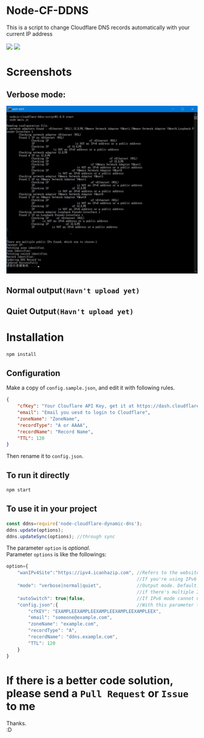 # Node-CF-DDNS
This is a script to change Cloudflare DNS records automatically with your current IP address<br><br>
![](https://img.shields.io/badge/IPv6-Supported-flat.svg?style=flat-square)
![](https://img.shields.io/github/license/HanHan233/nodejs-cloudflare-ddns-script?style=flat-square)
# Screenshots
## Verbose mode:
![](./screenshot.jpg)
## Normal output`(Havn't upload yet)`
## Quiet Output`(Havn't upload yet)`
# Installation
```cmd
npm install
```
## Configuration

Make a copy of `config.sample.json`, and edit it with following rules.

```json
{
	"cfKey": "Your Clouflare API Key, get it at https://dash.cloudflare.com/profile/api-tokens",
	"email": "Email you uesd to login to Cloudflare",
	"zoneName": "ZoneName",
	"recordType": "A or AAAA",
	"recordName": "Record Name",
	"TTL": 120
}
```
Then rename it to `config.json`.
## To run it directly
```cmd
npm start
```
## To use it in your project
```javascript
const ddns=require('node-cloudflare-dynamic-dns');
ddns.update(options);
ddns.updateSync(options); //through sync
```
The parameter `option` is *optional*.<br>
Parameter `options` is like the followings:
```javascript
option={
	"wanIPv4Site":"https://ipv4.icanhazip.com",	//Refers to the website which used to get your current IPv4 address. Default: https://ipv4.icanhazip.com
												//If you're using IPv6 mode , then this is optional.
	"mode": "verbose|normal|quiet",				//Output mode. Default: "normal"
				 								//if there's multiple IPv6 address, quiet mode will choose the first one automaticly.
	"autoSwitch": true|false,					//If IPv6 mode cannot use , use IPv4 automaticly or it will throw out an exception. Default: false.
	"config.json":{ 							//With this parameter the program will not read file 'config.json'
		"cfKEY": "EXAMPLEEXAMPLEEXAMPLEEXAMPLEEXAMPLEEX",
		"email": "someone@example.com",
		"zoneName": "example.com",
		"recordType": "A",
		"recordName": "ddns.example.com",
		"TTL": 120
	}
}
```
# If there is a better code solution, please send a `Pull Request` or `Issue` to me
Thanks.<br>
:D